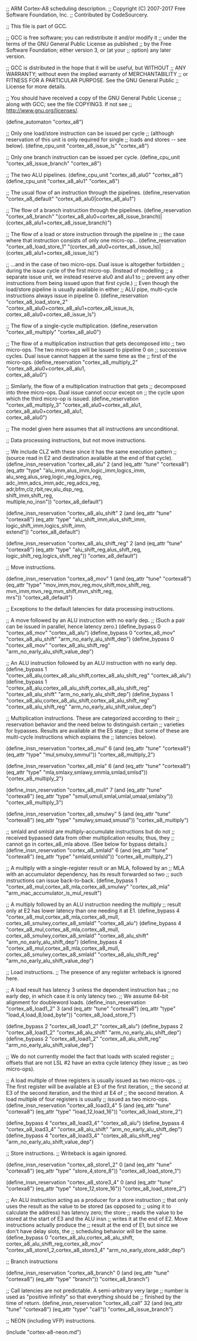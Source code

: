;; ARM Cortex-A8 scheduling description.
;; Copyright (C) 2007-2017 Free Software Foundation, Inc.
;; Contributed by CodeSourcery.

;; This file is part of GCC.

;; GCC is free software; you can redistribute it and/or modify it
;; under the terms of the GNU General Public License as published
;; by the Free Software Foundation; either version 3, or (at your
;; option) any later version.

;; GCC is distributed in the hope that it will be useful, but WITHOUT
;; ANY WARRANTY; without even the implied warranty of MERCHANTABILITY
;; or FITNESS FOR A PARTICULAR PURPOSE.  See the GNU General Public
;; License for more details.

;; You should have received a copy of the GNU General Public License
;; along with GCC; see the file COPYING3.  If not see
;; <http://www.gnu.org/licenses/>.

(define_automaton "cortex_a8")

;; Only one load/store instruction can be issued per cycle
;; (although reservation of this unit is only required for single
;; loads and stores -- see below).
(define_cpu_unit "cortex_a8_issue_ls" "cortex_a8")

;; Only one branch instruction can be issued per cycle.
(define_cpu_unit "cortex_a8_issue_branch" "cortex_a8")

;; The two ALU pipelines.
(define_cpu_unit "cortex_a8_alu0" "cortex_a8")
(define_cpu_unit "cortex_a8_alu1" "cortex_a8")

;; The usual flow of an instruction through the pipelines.
(define_reservation "cortex_a8_default"
                    "cortex_a8_alu0|cortex_a8_alu1")

;; The flow of a branch instruction through the pipelines.
(define_reservation "cortex_a8_branch"
                    "(cortex_a8_alu0+cortex_a8_issue_branch)|\
                     (cortex_a8_alu1+cortex_a8_issue_branch)")

;; The flow of a load or store instruction through the pipeline in
;; the case where that instruction consists of only one micro-op...
(define_reservation "cortex_a8_load_store_1"
                    "(cortex_a8_alu0+cortex_a8_issue_ls)|\
                     (cortex_a8_alu1+cortex_a8_issue_ls)")

;; ...and in the case of two micro-ops.  Dual issue is altogether forbidden
;; during the issue cycle of the first micro-op.  (Instead of modelling
;; a separate issue unit, we instead reserve alu0 and alu1 to
;; prevent any other instructions from being issued upon that first cycle.)
;; Even though the load/store pipeline is usually available in either
;; ALU pipe, multi-cycle instructions always issue in pipeline 0.
(define_reservation "cortex_a8_load_store_2"
                    "cortex_a8_alu0+cortex_a8_alu1+cortex_a8_issue_ls,\
                     cortex_a8_alu0+cortex_a8_issue_ls")

;; The flow of a single-cycle multiplication.
(define_reservation "cortex_a8_multiply"
                    "cortex_a8_alu0")

;; The flow of a multiplication instruction that gets decomposed into
;; two micro-ops.  The two micro-ops will be issued to pipeline 0 on
;; successive cycles.  Dual issue cannot happen at the same time as the
;; first of the micro-ops.
(define_reservation "cortex_a8_multiply_2"
                    "cortex_a8_alu0+cortex_a8_alu1,\
                     cortex_a8_alu0")

;; Similarly, the flow of a multiplication instruction that gets
;; decomposed into three micro-ops.  Dual issue cannot occur except on
;; the cycle upon which the third micro-op is issued.
(define_reservation "cortex_a8_multiply_3"
                    "cortex_a8_alu0+cortex_a8_alu1,\
                     cortex_a8_alu0+cortex_a8_alu1,\
                     cortex_a8_alu0")

;; The model given here assumes that all instructions are unconditional.

;; Data processing instructions, but not move instructions.

;; We include CLZ with these since it has the same execution pattern
;; (source read in E2 and destination available at the end of that cycle).
(define_insn_reservation "cortex_a8_alu" 2
  (and (eq_attr "tune" "cortexa8")
       (eq_attr "type" "alu_imm,alus_imm,logic_imm,logics_imm,\
                        alu_sreg,alus_sreg,logic_reg,logics_reg,\
                        adc_imm,adcs_imm,adc_reg,adcs_reg,\
                        adr,bfm,clz,rbit,rev,alu_dsp_reg,\
                        shift_imm,shift_reg,\
                        multiple,no_insn"))
  "cortex_a8_default")

(define_insn_reservation "cortex_a8_alu_shift" 2
  (and (eq_attr "tune" "cortexa8")
       (eq_attr "type" "alu_shift_imm,alus_shift_imm,\
                        logic_shift_imm,logics_shift_imm,\
                        extend"))
  "cortex_a8_default")

(define_insn_reservation "cortex_a8_alu_shift_reg" 2
  (and (eq_attr "tune" "cortexa8")
       (eq_attr "type" "alu_shift_reg,alus_shift_reg,\
                        logic_shift_reg,logics_shift_reg"))
  "cortex_a8_default")

;; Move instructions.

(define_insn_reservation "cortex_a8_mov" 1
  (and (eq_attr "tune" "cortexa8")
       (eq_attr "type" "mov_imm,mov_reg,mov_shift,mov_shift_reg,\
                        mvn_imm,mvn_reg,mvn_shift,mvn_shift_reg,\
                        mrs"))
  "cortex_a8_default")

;; Exceptions to the default latencies for data processing instructions.

;; A move followed by an ALU instruction with no early dep.
;; (Such a pair can be issued in parallel, hence latency zero.)
(define_bypass 0 "cortex_a8_mov" "cortex_a8_alu")
(define_bypass 0 "cortex_a8_mov" "cortex_a8_alu_shift"
               "arm_no_early_alu_shift_dep")
(define_bypass 0 "cortex_a8_mov" "cortex_a8_alu_shift_reg"
               "arm_no_early_alu_shift_value_dep")

;; An ALU instruction followed by an ALU instruction with no early dep.
(define_bypass 1 "cortex_a8_alu,cortex_a8_alu_shift,cortex_a8_alu_shift_reg"
               "cortex_a8_alu")
(define_bypass 1 "cortex_a8_alu,cortex_a8_alu_shift,cortex_a8_alu_shift_reg"
               "cortex_a8_alu_shift"
               "arm_no_early_alu_shift_dep")
(define_bypass 1 "cortex_a8_alu,cortex_a8_alu_shift,cortex_a8_alu_shift_reg"
               "cortex_a8_alu_shift_reg"
               "arm_no_early_alu_shift_value_dep")

;; Multiplication instructions.  These are categorized according to their
;; reservation behavior and the need below to distinguish certain
;; varieties for bypasses.  Results are available at the E5 stage
;; (but some of these are multi-cycle instructions which explains the
;; latencies below).

(define_insn_reservation "cortex_a8_mul" 6
  (and (eq_attr "tune" "cortexa8")
       (eq_attr "type" "mul,smulxy,smmul"))
  "cortex_a8_multiply_2")

(define_insn_reservation "cortex_a8_mla" 6
  (and (eq_attr "tune" "cortexa8")
       (eq_attr "type" "mla,smlaxy,smlawy,smmla,smlad,smlsd"))
  "cortex_a8_multiply_2")

(define_insn_reservation "cortex_a8_mull" 7
  (and (eq_attr "tune" "cortexa8")
       (eq_attr "type" "smull,umull,smlal,umlal,umaal,smlalxy"))
  "cortex_a8_multiply_3")

(define_insn_reservation "cortex_a8_smulwy" 5
  (and (eq_attr "tune" "cortexa8")
       (eq_attr "type" "smulwy,smuad,smusd"))
  "cortex_a8_multiply")

;; smlald and smlsld are multiply-accumulate instructions but do not
;; received bypassed data from other multiplication results; thus, they
;; cannot go in cortex_a8_mla above.  (See below for bypass details.)
(define_insn_reservation "cortex_a8_smlald" 6
  (and (eq_attr "tune" "cortexa8")
       (eq_attr "type" "smlald,smlsld"))
  "cortex_a8_multiply_2")

;; A multiply with a single-register result or an MLA, followed by an
;; MLA with an accumulator dependency, has its result forwarded so two
;; such instructions can issue back-to-back.
(define_bypass 1 "cortex_a8_mul,cortex_a8_mla,cortex_a8_smulwy"
               "cortex_a8_mla"
               "arm_mac_accumulator_is_mul_result")

;; A multiply followed by an ALU instruction needing the multiply
;; result only at E2 has lower latency than one needing it at E1.
(define_bypass 4 "cortex_a8_mul,cortex_a8_mla,cortex_a8_mull,\
                  cortex_a8_smulwy,cortex_a8_smlald"
               "cortex_a8_alu")
(define_bypass 4 "cortex_a8_mul,cortex_a8_mla,cortex_a8_mull,\
                  cortex_a8_smulwy,cortex_a8_smlald"
               "cortex_a8_alu_shift"
               "arm_no_early_alu_shift_dep")
(define_bypass 4 "cortex_a8_mul,cortex_a8_mla,cortex_a8_mull,\
                  cortex_a8_smulwy,cortex_a8_smlald"
               "cortex_a8_alu_shift_reg"
               "arm_no_early_alu_shift_value_dep")

;; Load instructions.
;; The presence of any register writeback is ignored here.

;; A load result has latency 3 unless the dependent instruction has
;; no early dep, in which case it is only latency two.
;; We assume 64-bit alignment for doubleword loads.
(define_insn_reservation "cortex_a8_load1_2" 3
  (and (eq_attr "tune" "cortexa8")
       (eq_attr "type" "load_4,load_8,load_byte"))
  "cortex_a8_load_store_1")

(define_bypass 2 "cortex_a8_load1_2"
               "cortex_a8_alu")
(define_bypass 2 "cortex_a8_load1_2"
               "cortex_a8_alu_shift"
               "arm_no_early_alu_shift_dep")
(define_bypass 2 "cortex_a8_load1_2"
               "cortex_a8_alu_shift_reg"
               "arm_no_early_alu_shift_value_dep")

;; We do not currently model the fact that loads with scaled register
;; offsets that are not LSL #2 have an extra cycle latency (they issue
;; as two micro-ops).

;; A load multiple of three registers is usually issued as two micro-ops.
;; The first register will be available at E3 of the first iteration,
;; the second at E3 of the second iteration, and the third at E4 of
;; the second iteration.  A load multiple of four registers is usually
;; issued as two micro-ops.
(define_insn_reservation "cortex_a8_load3_4" 5
  (and (eq_attr "tune" "cortexa8")
       (eq_attr "type" "load_12,load_16"))
  "cortex_a8_load_store_2")

(define_bypass 4 "cortex_a8_load3_4"
               "cortex_a8_alu")
(define_bypass 4 "cortex_a8_load3_4"
               "cortex_a8_alu_shift"
               "arm_no_early_alu_shift_dep")
(define_bypass 4 "cortex_a8_load3_4"
               "cortex_a8_alu_shift_reg"
               "arm_no_early_alu_shift_value_dep")

;; Store instructions.
;; Writeback is again ignored.

(define_insn_reservation "cortex_a8_store1_2" 0
  (and (eq_attr "tune" "cortexa8")
       (eq_attr "type" "store_4,store_8"))
  "cortex_a8_load_store_1")

(define_insn_reservation "cortex_a8_store3_4" 0
  (and (eq_attr "tune" "cortexa8")
       (eq_attr "type" "store_12,store_16"))
  "cortex_a8_load_store_2")

;; An ALU instruction acting as a producer for a store instruction
;; that only uses the result as the value to be stored (as opposed to
;; using it to calculate the address) has latency zero; the store
;; reads the value to be stored at the start of E3 and the ALU insn
;; writes it at the end of E2.  Move instructions actually produce the
;; result at the end of E1, but since we don't have delay slots, the
;; scheduling behavior will be the same.
(define_bypass 0 "cortex_a8_alu,cortex_a8_alu_shift,\
                  cortex_a8_alu_shift_reg,cortex_a8_mov"
               "cortex_a8_store1_2,cortex_a8_store3_4"
               "arm_no_early_store_addr_dep")

;; Branch instructions

(define_insn_reservation "cortex_a8_branch" 0
  (and (eq_attr "tune" "cortexa8")
       (eq_attr "type" "branch"))
  "cortex_a8_branch")

;; Call latencies are not predictable.  A semi-arbitrary very large
;; number is used as "positive infinity" so that everything should be
;; finished by the time of return.
(define_insn_reservation "cortex_a8_call" 32
  (and (eq_attr "tune" "cortexa8")
       (eq_attr "type" "call"))
  "cortex_a8_issue_branch")

;; NEON (including VFP) instructions.

(include "cortex-a8-neon.md")

